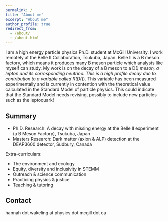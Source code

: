 ```yaml
---
permalink: /
title: "About me"
excerpt: "About me"
author_profile: true
redirect_from: 
  - /about/
  - /about.html
---
```


I am a high energy particle physics Ph.D. student at McGill University. I work remotely at the Belle II Collaboration, Tsukuba, Japan. Belle II is a B meson factory, which means it produces many B meson particle which analysts like myself can study. My work is on the decay of a B meson to a D(*) meson, a lepton and its corresponding neutrino. This is a high profile decay due to contribution to a variable called R(D(*)). This variable has been measured experimentally and is currently in contention with the theoretical value calculated in the Standard Model of particle physics. This could indicate that the Standard Model needs revising, possibly to include new particles such as the leptoquark!

Summary
-----
* Ph.D. Research: A decay with missing energy at the Belle II experiment (a B Meson Factory), Tsukuba, Japan
* Masters Research: Dark matter (axion & ALP) detection at the DEAP3600 detector, Sudbury, Canada

Extra-curriculars:
* The environment and ecology
* Equity, diversity and inclusivity in STEMM
* Outreach & science communication
* Practicing physics & justice
* Teaching & tutoring

Contact
-----
hannah dot wakeling at physics dot mcgill dot ca